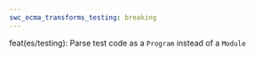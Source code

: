 ```yaml
---
swc_ecma_transforms_testing: breaking
---
```


feat(es/testing): Parse test code as a `Program` instead of a `Module`

